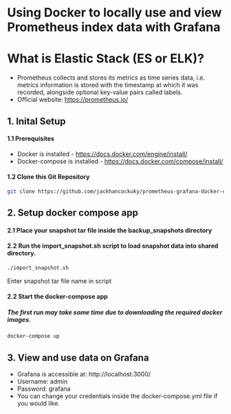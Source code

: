 # Using Docker to locally use and view Prometheus index data with Grafana

# What is Elastic Stack (ES or ELK)?

- Prometheus collects and stores its metrics as time series data, i.e. metrics information is stored with the timestamp at which it was recorded, alongside optional key-value pairs called labels.
- Official website: https://prometheus.io/
&nbsp;

## 1. Inital Setup
#### 1.1 Prerequisites
- Docker is installed - https://docs.docker.com/engine/install/
- Docker-compose is installed - https://docs.docker.com/compose/install/

#### 1.2 Clone this Git Repository
```bash
git clone https://github.com/jackhancockuky/prometheus-grafana-docker-container
```


## 2. Setup docker compose app

#### 2.1 Place your snapshot tar file inside the backup_snapshots directory

#### 2.2 Run the import_snapshot.sh script to load snapshot data into shared directory.
```bash
./import_snapshot.sh
```
Enter snapshot tar file name in script

#### 2.2 Start the docker-compose app
##### The first run may take some time due to downloading the required docker images.
```bash
docker-compose up
```

## 3. View and use data on Grafana
- Grafana is accessible at: http://localhost:3000/
- Username: admin
- Password: grafana
- You can change your credentials inside the docker-compose.yml file if you would like.

